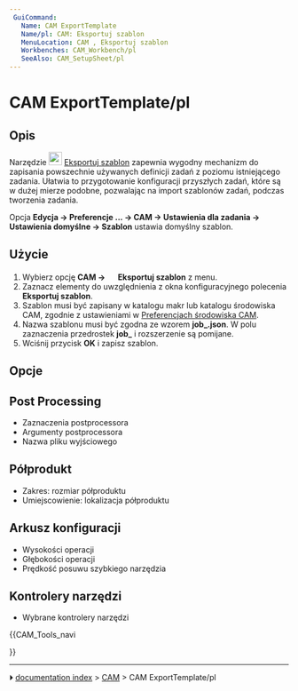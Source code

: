 ```yaml
---
 GuiCommand:
   Name: CAM ExportTemplate
   Name/pl: CAM: Eksportuj szablon
   MenuLocation: CAM , Eksportuj szablon
   Workbenches: CAM_Workbench/pl
   SeeAlso: CAM_SetupSheet/pl
---
```


# CAM ExportTemplate/pl



## Opis

Narzędzie <img alt="" src=images/CAM_ExportTemplate.svg  style="width:24px;"> [Eksportuj szablon](CAM_ExportTemplate/pl.md) zapewnia wygodny mechanizm do zapisania powszechnie używanych definicji zadań z poziomu istniejącego zadania. Ułatwia to przygotowanie konfiguracji przyszłych zadań, które są w dużej mierze podobne, pozwalając na import szablonów zadań, podczas tworzenia zadania.

Opcja **Edycja → Preferencje ... → CAM → Ustawienia dla zadania → Ustawienia domyślne → Szablon** ustawia domyślny szablon.



## Użycie

1.  Wybierz opcję **CAM → <img src="images/CAM_ExportTemplate.svg" width=16px> Eksportuj szablon** z menu.
2.  Zaznacz elementy do uwzględnienia z okna konfiguracyjnego polecenia **Eksportuj szablon**.
3.  Szablon musi być zapisany w katalogu makr lub katalogu środowiska CAM, zgodnie z ustawieniami w [Preferencjach środowiska CAM](CAM_Preferences/pl.md).
4.  Nazwa szablonu musi być zgodna ze wzorem **job_<nazwa szablonu>.json**. W polu zaznaczenia przedrostek **job_** i rozszerzenie są pomijane.
5.  Wciśnij przycisk **OK** i zapisz szablon.



## Opcje

## Post Processing 

-   Zaznaczenia postprocessora
-   Argumenty postprocessora
-   Nazwa pliku wyjściowego



## Półprodukt

-   Zakres: rozmiar półproduktu
-   Umiejscowienie: lokalizacja półproduktu



## Arkusz konfiguracji 

-   Wysokości operacji
-   Głębokości operacji
-   Prędkość posuwu szybkiego narzędzia



## Kontrolery narzędzi 

-   Wybrane kontrolery narzędzi





{{CAM_Tools_navi

}}



---
⏵ [documentation index](../README.md) > [CAM](CAM_Workbench.md) > CAM ExportTemplate/pl
